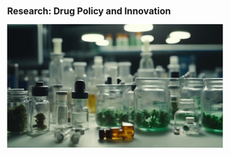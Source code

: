 ## Research: Drug Policy and Innovation
<a href="https://njwsn.github.io/pages/drug-policy-innovation"> <img src="images/drugs-procurement-sd.png"/> </a>
